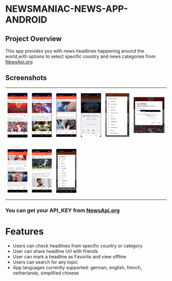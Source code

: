 # NEWSMANIAC-NEWS-APP-ANDROID
## Project Overview
This app provides you with news headlines happening around the world,with options to select specific country and news categories from [NewsApi.org](http://newsapi.org/)

## Screenshots

<table>
<tr>
<td>

 ![Headlines](screenshots/ssht_en_headlines.png)

 </td>
 <td>

 ![Categories](screenshots/ssht_en_categories.png)

 </td>
   <td>

  ![Health](screenshots/ssht_en_health.png)

  </td>
    <td>
    
 ![Share](screenshots/ssht_en_share.png)
  </td>
    <td>

![Country-Selection](screenshots/ssht_en_countrySelection.png)
  </td> 
    <td>

![Settings-Screen](screenshots/ssht_en_appsettings.png)
  </td> 
  </tr>
<tr>
<td>

![Headlines](screenshots/ssht_de_headlines.png)

 </td>
 <td>

![Categories](screenshots/ssht_de_categories.png)

 </td>
    <td>

![Country-Selection](screenshots/ssht_de_countrySelection.png)
  </td> 
  </tr>
</table>

### You can get your API_KEY from [NewsApi.org](http://newsapi.org/)
# Features
* Users can check headlines from specific country or category
* User can share headline Url with friends
* User can mark a headline as Favorite and view offline
* Users can search for any topic
* App languages currently supported: german, english, french, netherlands, simplified chinese

